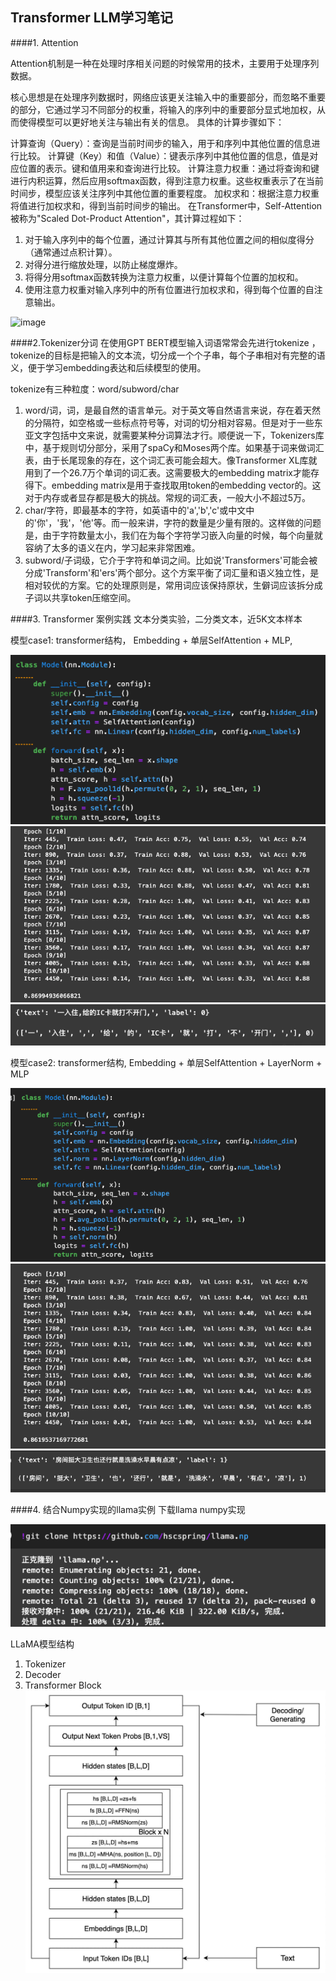 ## Transformer LLM学习笔记
####1. Attention

Attention机制是一种在处理时序相关问题的时候常用的技术，主要用于处理序列数据。

核心思想是在处理序列数据时，网络应该更关注输入中的重要部分，而忽略不重要的部分，它通过学习不同部分的权重，将输入的序列中的重要部分显式地加权，从而使得模型可以更好地关注与输出有关的信息。
具体的计算步骤如下：

计算查询（Query）：查询是当前时间步的输入，用于和序列中其他位置的信息进行比较。
计算键（Key）和值（Value）：键表示序列中其他位置的信息，值是对应位置的表示。键和值用来和查询进行比较。
计算注意力权重：通过将查询和键进行内积运算，然后应用softmax函数，得到注意力权重。这些权重表示了在当前时间步，模型应该关注序列中其他位置的重要程度。
加权求和：根据注意力权重将值进行加权求和，得到当前时间步的输出。
在Transformer中，Self-Attention 被称为"Scaled Dot-Product Attention"，其计算过程如下：
  1) 对于输入序列中的每个位置，通过计算其与所有其他位置之间的相似度得分（通常通过点积计算）。
  2) 对得分进行缩放处理，以防止梯度爆炸。
  3) 将得分用softmax函数转换为注意力权重，以便计算每个位置的加权和。
  4) 使用注意力权重对输入序列中的所有位置进行加权求和，得到每个位置的自注意输出。
 
![image](https://github.com/tonywang-sh/Learning_Notes_about_Sora/assets/731029/82566159-ffab-4e64-8965-38f71dbbae30)



####2.Tokenizer分词
在使用GPT BERT模型输入词语常常会先进行tokenize ，tokenize的目标是把输入的文本流，切分成一个个子串，每个子串相对有完整的语义，便于学习embedding表达和后续模型的使用。

tokenize有三种粒度：word/subword/char

1) word/词，词，是最自然的语言单元。对于英文等自然语言来说，存在着天然的分隔符，如空格或一些标点符号等，对词的切分相对容易。但是对于一些东亚文字包括中文来说，就需要某种分词算法才行。顺便说一下，Tokenizers库中，基于规则切分部分，采用了spaCy和Moses两个库。如果基于词来做词汇表，由于长尾现象的存在，这个词汇表可能会超大。像Transformer XL库就用到了一个26.7万个单词的词汇表。这需要极大的embedding matrix才能存得下。embedding matrix是用于查找取用token的embedding vector的。这对于内存或者显存都是极大的挑战。常规的词汇表，一般大小不超过5万。
2) char/字符，即最基本的字符，如英语中的'a','b','c'或中文中的'你'，'我'，'他'等。而一般来讲，字符的数量是少量有限的。这样做的问题是，由于字符数量太小，我们在为每个字符学习嵌入向量的时候，每个向量就容纳了太多的语义在内，学习起来非常困难。
3) subword/子词级，它介于字符和单词之间。比如说'Transformers'可能会被分成'Transform'和'ers'两个部分。这个方案平衡了词汇量和语义独立性，是相对较优的方案。它的处理原则是，常用词应该保持原状，生僻词应该拆分成子词以共享token压缩空间。


####3. Transformer 案例实践
文本分类实验，二分类文本，近5K文本样本

模型case1: transformer结构， Embedding + 单层SelfAttention + MLP, 

![img.png](img-case1-0.png)
![img.png](img-case1-1.png)
![img.png](img-case-1-2.png)

模型case2: transformer结构, Embedding + 单层SelfAttention + LayerNorm + MLP

![img.png](img-case2-0.png)
![img.png](img-case2-1.png)
![img.png](img-case2-2.png)

####4. 结合Numpy实现的llama实例
下载llama numpy实现

![img.png](img-3.png)

LLaMA模型结构

 1) Tokenizer
 2) Decoder
 3) Transformer Block
![img.png](img-llm-arch.png)
